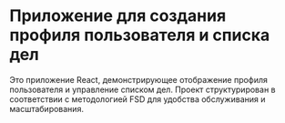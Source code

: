 # Приложение для создания профиля пользователя и списка дел

Это приложение React, демонстрирующее отображение профиля пользователя и управление списком дел. Проект структурирован в соответствии с методологией FSD для удобства обслуживания и масштабирования.